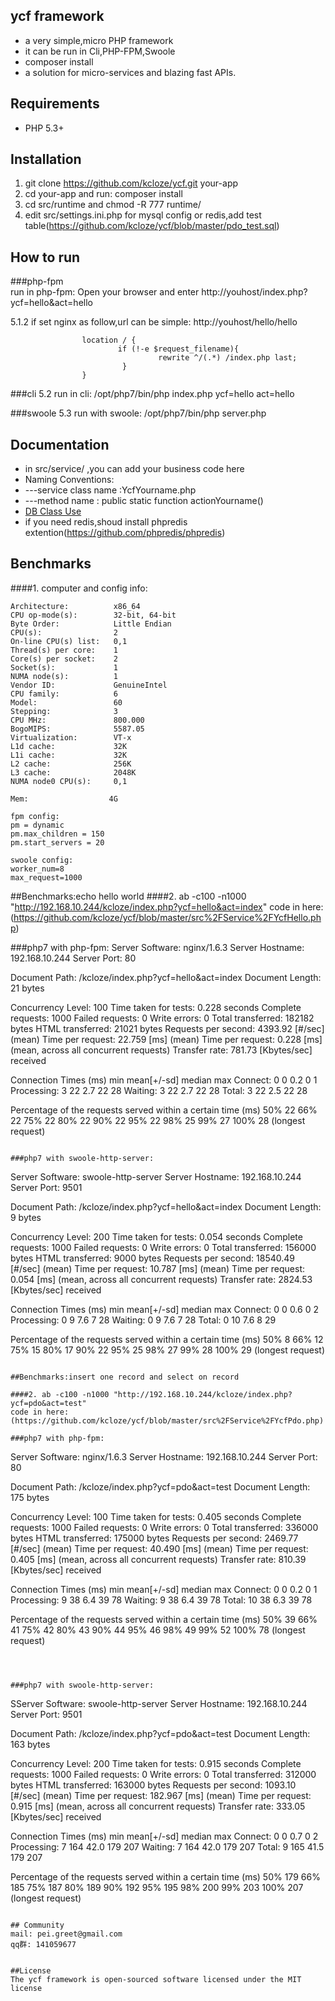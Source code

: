 ## ycf framework


* a very simple,micro PHP framework 
* it can be run in Cli,PHP-FPM,Swoole
* composer install
* a solution for micro-services and blazing fast APIs.


## Requirements

* PHP 5.3+


## Installation

1. git clone https://github.com/kcloze/ycf.git your-app
2. cd your-app and run: composer install
2. cd src/runtime and chmod -R 777 runtime/
3. edit src/settings.ini.php for mysql config or redis,add test table(https://github.com/kcloze/ycf/blob/master/pdo_test.sql)

## How to run

###php-fpm  
run in php-fpm: Open your browser and enter http://youhost/index.php?ycf=hello&act=hello

5.1.2 if set nginx as follow,url can be simple: http://youhost/hello/hello

```
                location / {
                        if (!-e $request_filename){
                                 rewrite ^/(.*) /index.php last;
                         }
                }

```

###cli
5.2 run in cli: /opt/php7/bin/php index.php ycf=hello act=hello

###swoole
5.3 run with swoole: /opt/php7/bin/php server.php



## Documentation
 * in src/service/ ,you can add your business code here
 * Naming Conventions: 
 * ---service class name :YcfYourname.php
 * ---method name : public static function actionYourname()
 * [DB Class Use](DB_README.md)
 * if you need redis,shoud install phpredis extention(https://github.com/phpredis/phpredis)




## Benchmarks
####1. computer and config info: 
```
Architecture:          x86_64
CPU op-mode(s):        32-bit, 64-bit
Byte Order:            Little Endian
CPU(s):                2
On-line CPU(s) list:   0,1
Thread(s) per core:    1
Core(s) per socket:    2
Socket(s):             1
NUMA node(s):          1
Vendor ID:             GenuineIntel
CPU family:            6
Model:                 60
Stepping:              3
CPU MHz:               800.000
BogoMIPS:              5587.05
Virtualization:        VT-x
L1d cache:             32K
L1i cache:             32K
L2 cache:              256K
L3 cache:              2048K
NUMA node0 CPU(s):     0,1

Mem:                  4G

fpm config:
pm = dynamic
pm.max_children = 150
pm.start_servers = 20

swoole config:
worker_num=8
max_request=1000

```


##Benchmarks:echo hello world
####2. ab -c100 -n1000 "http://192.168.10.244/kcloze/index.php?ycf=hello&act=index"
code in here:(https://github.com/kcloze/ycf/blob/master/src%2FService%2FYcfHello.php)

###php7 with php-fpm:
Server Software:        nginx/1.6.3
Server Hostname:        192.168.10.244
Server Port:            80

Document Path:          /kcloze/index.php?ycf=hello&act=index
Document Length:        21 bytes

Concurrency Level:      100
Time taken for tests:   0.228 seconds
Complete requests:      1000
Failed requests:        0
Write errors:           0
Total transferred:      182182 bytes
HTML transferred:       21021 bytes
Requests per second:    4393.92 [#/sec] (mean)
Time per request:       22.759 [ms] (mean)
Time per request:       0.228 [ms] (mean, across all concurrent requests)
Transfer rate:          781.73 [Kbytes/sec] received

Connection Times (ms)
              min  mean[+/-sd] median   max
Connect:        0    0   0.2      0       1
Processing:     3   22   2.7     22      28
Waiting:        3   22   2.7     22      28
Total:          3   22   2.5     22      28

Percentage of the requests served within a certain time (ms)
  50%     22
  66%     22
  75%     22
  80%     22
  90%     22
  95%     22
  98%     25
  99%     27
 100%     28 (longest request)
```

###php7 with swoole-http-server:
```
Server Software:        swoole-http-server
Server Hostname:        192.168.10.244
Server Port:            9501

Document Path:          /kcloze/index.php?ycf=hello&act=index
Document Length:        9 bytes

Concurrency Level:      200
Time taken for tests:   0.054 seconds
Complete requests:      1000
Failed requests:        0
Write errors:           0
Total transferred:      156000 bytes
HTML transferred:       9000 bytes
Requests per second:    18540.49 [#/sec] (mean)
Time per request:       10.787 [ms] (mean)
Time per request:       0.054 [ms] (mean, across all concurrent requests)
Transfer rate:          2824.53 [Kbytes/sec] received

Connection Times (ms)
              min  mean[+/-sd] median   max
Connect:        0    0   0.6      0       2
Processing:     0    9   7.6      7      28
Waiting:        0    9   7.6      7      28
Total:          0   10   7.6      8      29

Percentage of the requests served within a certain time (ms)
  50%      8
  66%     12
  75%     15
  80%     17
  90%     22
  95%     25
  98%     27
  99%     28
 100%     29 (longest request)

```

##Benchmarks:insert one record and select on record

####2. ab -c100 -n1000 "http://192.168.10.244/kcloze/index.php?ycf=pdo&act=test"
code in here:(https://github.com/kcloze/ycf/blob/master/src%2FService%2FYcfPdo.php)

###php7 with php-fpm:
```

Server Software:        nginx/1.6.3
Server Hostname:        192.168.10.244
Server Port:            80

Document Path:          /kcloze/index.php?ycf=pdo&act=test
Document Length:        175 bytes

Concurrency Level:      100
Time taken for tests:   0.405 seconds
Complete requests:      1000
Failed requests:        0
Write errors:           0
Total transferred:      336000 bytes
HTML transferred:       175000 bytes
Requests per second:    2469.77 [#/sec] (mean)
Time per request:       40.490 [ms] (mean)
Time per request:       0.405 [ms] (mean, across all concurrent requests)
Transfer rate:          810.39 [Kbytes/sec] received

Connection Times (ms)
              min  mean[+/-sd] median   max
Connect:        0    0   0.2      0       1
Processing:     9   38   6.4     39      78
Waiting:        9   38   6.4     39      78
Total:         10   38   6.3     39      78

Percentage of the requests served within a certain time (ms)
  50%     39
  66%     41
  75%     42
  80%     43
  90%     44
  95%     46
  98%     49
  99%     52
 100%     78 (longest request)
 
```



###php7 with swoole-http-server:

```
SServer Software:        swoole-http-server
Server Hostname:        192.168.10.244
Server Port:            9501

Document Path:          /kcloze/index.php?ycf=pdo&act=test
Document Length:        163 bytes

Concurrency Level:      200
Time taken for tests:   0.915 seconds
Complete requests:      1000
Failed requests:        0
Write errors:           0
Total transferred:      312000 bytes
HTML transferred:       163000 bytes
Requests per second:    1093.10 [#/sec] (mean)
Time per request:       182.967 [ms] (mean)
Time per request:       0.915 [ms] (mean, across all concurrent requests)
Transfer rate:          333.05 [Kbytes/sec] received

Connection Times (ms)
              min  mean[+/-sd] median   max
Connect:        0    0   0.7      0       2
Processing:     7  164  42.0    179     207
Waiting:        7  164  42.0    179     207
Total:          9  165  41.5    179     207

Percentage of the requests served within a certain time (ms)
  50%    179
  66%    185
  75%    187
  80%    189
  90%    192
  95%    195
  98%    200
  99%    203
 100%    207 (longest request)
 ```
 
## Community
mail: pei.greet@gmail.com
qq群: 141059677


##License
The ycf framework is open-sourced software licensed under the MIT license

